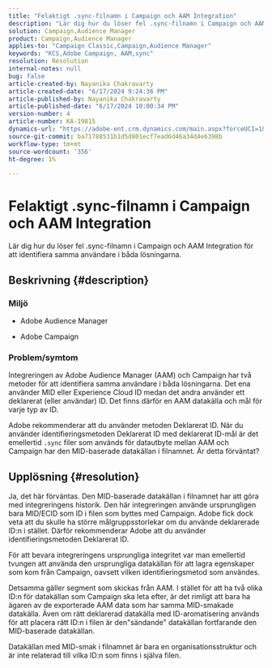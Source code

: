 ```yaml
---
title: "Felaktigt .sync-filnamn i Campaign och AAM Integration"
description: "Lär dig hur du löser fel .sync-filnamn i Campaign och AAM Integration för att identifiera samma användare i båda lösningarna."
solution: Campaign,Audience Manager
product: Campaign,Audience Manager
applies-to: "Campaign Classic,Campaign,Audience Manager"
keywords: "KCS,Adobe Campaign, AAM,sync"
resolution: Resolution
internal-notes: null
bug: false
article-created-by: Nayanika Chakravarty
article-created-date: "6/17/2024 9:24:36 PM"
article-published-by: Nayanika Chakravarty
article-published-date: "6/17/2024 10:00:34 PM"
version-number: 4
article-number: KA-19815
dynamics-url: "https://adobe-ent.crm.dynamics.com/main.aspx?forceUCI=1&pagetype=entityrecord&etn=knowledgearticle&id=d0f3c9f9-ef2c-ef11-840b-0022480a40c2"
source-git-commit: ba71788531b1d5d801ecf7ead6d46a34d4e6398b
workflow-type: tm+mt
source-wordcount: '356'
ht-degree: 1%

---
```


# Felaktigt .sync-filnamn i Campaign och AAM Integration


Lär dig hur du löser fel .sync-filnamn i Campaign och AAM Integration för att identifiera samma användare i båda lösningarna.

## Beskrivning {#description}


### <b>Miljö</b>

- Adobe Audience Manager

- Adobe Campaign

### <b>Problem/symtom</b>

Integreringen av Adobe Audience Manager (AAM) och Campaign har två metoder för att identifiera samma användare i båda lösningarna. Det ena använder MID eller Experience Cloud ID medan det andra använder ett deklarerat (eller användar) ID. Det finns därför en AAM datakälla och mål för varje typ av ID.

Adobe rekommenderar att du använder metoden Deklarerat ID. När du använder identifieringsmetoden Deklarerat ID med deklarerat ID-mål är det emellertid `.sync` filer som används för datautbyte mellan AAM och Campaign har den MID-baserade datakällan i filnamnet. Är detta förväntat?


## Upplösning {#resolution}


Ja, det här förväntas. Den MID-baserade datakällan i filnamnet har att göra med integreringens historik. Den här integreringen använde ursprungligen bara MID/ECID som ID i filen som byttes med Campaign. Adobe fick dock veta att du skulle ha större målgruppsstorlekar om du använde deklarerade ID:n i stället. Därför rekommenderar Adobe att du använder identifieringsmetoden Deklarerat ID.

För att bevara integreringens ursprungliga integritet var man emellertid tvungen att använda den ursprungliga datakällan för att lagra egenskaper som kom från Campaign, oavsett vilken identifieringsmetod som användes.

Detsamma gäller segment som skickas från AAM. I stället för att ha två olika ID:n för datakällan som Campaign ska leta efter, är det rimligt att bara ha ägaren av de exporterade AAM data som har samma MID-smakade datakälla. Även om rätt deklarerad datakälla med ID-aromatisering används för att placera rätt ID:n i filen är den&quot;sändande&quot; datakällan fortfarande den MID-baserade datakällan.

Datakällan med MID-smak i filnamnet är bara en organisationsstruktur och är inte relaterad till vilka ID:n som finns i själva filen.
